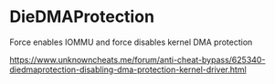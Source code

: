 # DieDMAProtection

Force enables IOMMU and force disables kernel DMA protection

https://www.unknowncheats.me/forum/anti-cheat-bypass/625340-diedmaprotection-disabling-dma-protection-kernel-driver.html
